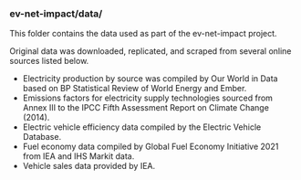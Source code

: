 ### ev-net-impact/data/

This folder contains the data used as part of the ev-net-impact project.

Original data was downloaded, replicated, and scraped from several online sources listed below.

* Electricity production by source was compiled by Our World in Data based on BP Statistical Review of World Energy and Ember. 
* Emissions factors for electricity supply technologies sourced from Annex III to the IPCC Fifth Assessment Report on Climate Change (2014). 
* Electric vehicle efficiency data compiled by the Electric Vehicle Database.
* Fuel economy data compiled by Global Fuel Economy Initiative 2021 from IEA and IHS Markit data.
* Vehicle sales data provided by IEA.










